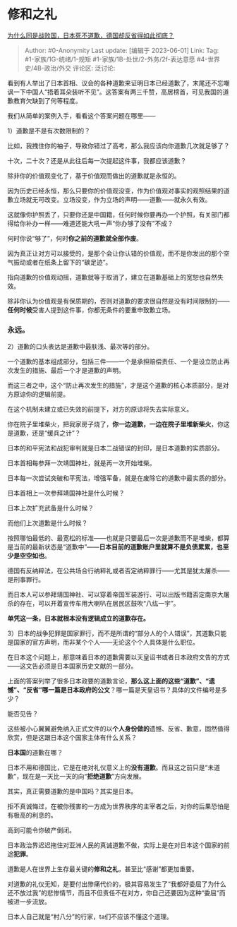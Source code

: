 # 修和之礼
[为什么同是战败国，日本死不道歉，德国却反省得如此彻底？](https://www.zhihu.com/question/68120611/answer/3009802792)

> Author: #0-Anonymity
> Last update: [编辑于 2023-06-01]
> Link:
> Tag: #1-家族/1G-统绪/1-规矩 #1-家族/1B-处世/2-外务/2f-表达意愿 #4-世界史/4B-政治/外交 
> 评论区:
> 泛讨论:

看到有人举出了日本首相、议会的各种道歉来证明日本已经道歉了，末尾还不忘嘲讽一下中国人“捂着耳朵装听不见”。这答案有两三千赞，高居榜首，可见我国的道歉教育欠缺到了何等程度。

我们从简单的案例入手，看看这个答案问题在哪里——

1）道歉是不是有次数限制的？

比如，我拽住你的袖子，导致你错过了高考，那么我应该向你道歉几次就足够了？

十次，二十次？还是从此往后每一次提起这件事，我都应该道歉？

除非你的价值观变化了，基于价值观而做出的道歉就是永恒的。

因为历史已经永恒，那么只要你的价值观没变，作为价值观对事实的观照结果的道歉立场就无可改变。立场没变，作为立场的声明——道歉——就永久有效。

这就像你护照丢了，只要你还是中国籍，任何时候你要再办一个护照，有关部门都得给你补办一样——难道还能大吼一声“你办够了没有”不成？

何时你说“够了”，何时**你之前的道歉就全部作废**。

因为真正让对方可以接受的，是那个会让你认错的价值观，而不是你发出的那个空气振动或者在纸条上留下的“碳足迹”。

指向道歉的价值观动摇，道歉就等于取消了，建立在道歉基础上的宽恕也自然失效。

除非你认为价值观是有保质期的，否则对道歉的要求很自然是没有时间限制的——**任何时候**受害人提到这件事，你都无条件的要重申致歉立场。

### **永远**。 ###

2）道歉的口头表达是道歉中最肤浅、最次等的部分。

一个道歉的基本组成部分，包括三件——一个是承担赔偿责任、一个是设立防止再次发生的措施、最后一个才是道歉的声明。

而这三者之中，这个“防止再次发生的措施”，才是这个道歉的核心本质部分，是对方原谅你的逻辑前提。

在这个机制未建立或已失效的前提下，对方的原谅将失去实际意义。

你在院子里堆柴火，把我家房子烧了，**你一边道歉，一边在院子里堆新柴火**，你这是道歉，还是“缓兵之计”？

日本的和平宪法和战犯审判就是日本二战错误的封印，是日本道歉的实质部分。

日本首相每参拜一次靖国神社，就是再一次开始堆柴。

日本每一次尝试突破和平宪法，增强军备，就是在废除它的道歉中最实质的部分。

日本首相上一次参拜靖国神社是什么时候？

日本上次扩充武备是什么时候？

而他们上次道歉是什么时候？

按照哪怕最低的、最宽松的标准——也就是只要最后一次是道歉而不是堆柴，都算是当前的最新状态是“道歉中”——**日本目前的道歉账户里就算不是负债累累，也至少是空空如也**。

德国有反纳粹法，在公共场合行纳粹礼或者否定纳粹罪行——尤其是犹太屠杀——是刑事罪行。

而日本人可以参拜靖国神社、可以穿着帝国军装游行、可以出版书籍否定南京大屠杀的存在，可以开着宣传车用大喇叭在居民区鼓吹“八纮一宇”。

**单凭这一条，日本就根本没有逻辑成立的道歉存在。**

3）日本的战争犯罪是国家罪行，而不是所谓的“部分人的个人错误”，其道歉只能是国家的官方声明，而非某个个人——无论这个个人具体是什么职位。

在日本这个问题上，那意味着日本的道歉需要以天皇诏书或者日本政府文告的方式——这文告必须是日本国家历史文献的一部分。

上面的答案列举了很多日本政要的道歉言论，**那么这上面的这些“道歉”、“遗憾”、“反省”哪一篇是日本政府的公文**？哪一篇是天皇诏书？具体的文件编号是多少？

能否见告？

这些被小心翼翼避免纳入正式文件的以**个人身份做的**遗憾、反省、歉意，固然值得欣赏，但是这跟日本这个国家主体有什么关系？

**日本国**的道歉在哪？

日本不用和德国比，它是在绝对礼仪意义上的**没有道歉**。而且这之前只是“未道歉”，现在是一天比一天的向“**拒绝道歉**”方向发展。

其实，真正需要道歉的是中国吗？其实是日本。

拒不真诚悔过，在被你残害的一方成为世界秩序的主宰者之后，对你的后果恐怕是有极高的利息的。

高到可能令你破产倒闭。

日本政治界迟迟拖住对亚洲人民的真诚道歉不做，实际上是在对日本这个国家的前途**犯罪**。

道歉是人在世界上生存最关键的**修和之礼**，甚至比“感谢”都更加重要。

对道歉的礼仪无知，是要付出惨痛代价的，极其容易发生了“我都好委屈了为什么还不放过我”的悲惨情节，而且不但责任不在对方，你自己还要因为这种“委屈“而被进一步流放。

日本人自己就是“村八分”的行家，ta们不应该不懂这个道理。